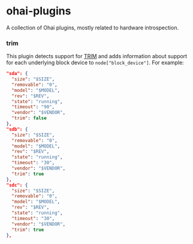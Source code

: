 # ohai-plugins
A collection of Ohai plugins, mostly related to hardware introspection.

### trim

This plugin detects support for
[TRIM](https://en.wikipedia.org/wiki/Trim_%28computing%29) and adds information
about support for each underlying block device to `node["block_device"]`. For
example:

```json
"sda": {
  "size": "$SIZE",
  "removable": "0",
  "model": "$MODEL",
  "rev": "$REV",
  "state": "running",
  "timeout": "90",
  "vendor": "$VENDOR",
  "trim": false
},
"sdb": {
  "size": "$SIZE",
  "removable": "0",
  "model": "$MODEL",
  "rev": "$REV",
  "state": "running",
  "timeout": "30",
  "vendor": "$VENDOR",
  "trim": true
},
"sdc": {
  "size": "$SIZE",
  "removable": "0",
  "model": "$MODEL",
  "rev": "$REV",
  "state": "running",
  "timeout": "30",
  "vendor": "$VENDOR",
  "trim": true
},
```
